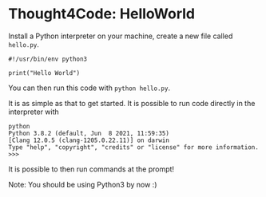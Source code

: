 # Thought4Code: HelloWorld


Install a Python interpreter on your machine,
create a new file called `hello.py`.

```
#!/usr/bin/env python3

print("Hello World")
```

You can then run this code with `python hello.py`.

It is as simple as that to get started.
It is possible to run code directly in the interpreter with

```
python
Python 3.8.2 (default, Jun  8 2021, 11:59:35)
[Clang 12.0.5 (clang-1205.0.22.11)] on darwin
Type "help", "copyright", "credits" or "license" for more information.
>>>
```

It is possible to then run commands at the prompt!

Note: You should be using Python3 by now :)

